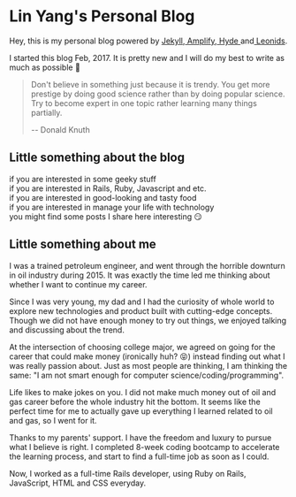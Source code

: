 # Lin Yang's Personal Blog

Hey, this is my personal blog powered by <a href="http://jekyllrb.com"> Jekyll</a>,<a href="https://github.com/ageitgey/amplify"> Amplify</a>,<a href="https://github.com/poole/hyde"> Hyde </a>and<a href="http://github.com/renyuanz/leonids/"> Leonids</a>.  

I started this blog Feb, 2017. It is pretty new and I will do my best to write as much as possible :dash:  
  
> Don't believe in something just because it is trendy.
> You get more prestige by doing good science rather than by doing popular science.
> Try to become expert in one topic rather learning many things partially.
> 
> -- Donald Knuth

## Little something about the blog

if you are interested in some geeky stuff  
if you are interested in Rails, Ruby, Javascript and etc.  
if you are interested in good-looking and tasty food  
if you are interested in manage your life with technology  
you might find some posts I share here interesting :smirk:  

## Little something about me

I was a trained petroleum engineer, and went through the horrible downturn in oil industry during 2015. It was exactly the time led me thinking about whether I want to continue my career. 

Since I was very young, my dad and I had the curiosity of whole world to explore new technologies and product built with cutting-edge concepts. Though we did not have enough money to try out things, we enjoyed talking and discussing about the trend.

At the intersection of choosing college major, we agreed on going for the career that could make money (ironically huh? :stuck_out_tongue_closed_eyes:) instead finding out what I was really passion about. Just as most people are thinking, I am thinking the same: "I am not smart enough for computer science/coding/programming". 

Life likes to make jokes on you. I did not make much money out of oil and gas career before the whole industry hit the bottom. It seems like the perfect time for me to actually gave up everything I learned related to oil and gas, so I went for it.

Thanks to my parents' support. I have the freedom and luxury to pursue what I believe is right. I completed 8-week coding bootcamp to accelerate the learning process, and start to find a full-time job as soon as I could.

Now, I worked as a full-time Rails developer, using Ruby on Rails, JavaScript, HTML and CSS everyday.


